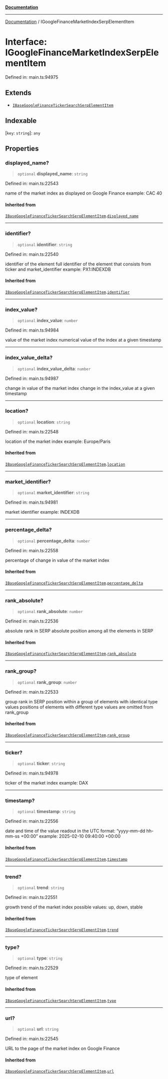 [**Documentation**](../README.md)

***

[Documentation](../README.md) / IGoogleFinanceMarketIndexSerpElementItem

# Interface: IGoogleFinanceMarketIndexSerpElementItem

Defined in: main.ts:94975

## Extends

- [`IBaseGoogleFinanceTickerSearchSerpElementItem`](IBaseGoogleFinanceTickerSearchSerpElementItem.md)

## Indexable

\[`key`: `string`\]: `any`

## Properties

### displayed\_name?

> `optional` **displayed\_name**: `string`

Defined in: main.ts:22543

name of the market index as displayed on Google Finance
example: CAC 40

#### Inherited from

[`IBaseGoogleFinanceTickerSearchSerpElementItem`](IBaseGoogleFinanceTickerSearchSerpElementItem.md).[`displayed_name`](IBaseGoogleFinanceTickerSearchSerpElementItem.md#displayed_name)

***

### identifier?

> `optional` **identifier**: `string`

Defined in: main.ts:22540

identifier of the element
full identifier of the element that consists from ticker and market_identifier
example: PX1:INDEXDB

#### Inherited from

[`IBaseGoogleFinanceTickerSearchSerpElementItem`](IBaseGoogleFinanceTickerSearchSerpElementItem.md).[`identifier`](IBaseGoogleFinanceTickerSearchSerpElementItem.md#identifier)

***

### index\_value?

> `optional` **index\_value**: `number`

Defined in: main.ts:94984

value of the market index
numerical value of the index at a given timestamp

***

### index\_value\_delta?

> `optional` **index\_value\_delta**: `number`

Defined in: main.ts:94987

change in value of the market index
change in the index_value at a given timestamp

***

### location?

> `optional` **location**: `string`

Defined in: main.ts:22548

location of the market index
example: Europe/Paris

#### Inherited from

[`IBaseGoogleFinanceTickerSearchSerpElementItem`](IBaseGoogleFinanceTickerSearchSerpElementItem.md).[`location`](IBaseGoogleFinanceTickerSearchSerpElementItem.md#location)

***

### market\_identifier?

> `optional` **market\_identifier**: `string`

Defined in: main.ts:94981

market identifier
example: INDEXDB

***

### percentage\_delta?

> `optional` **percentage\_delta**: `number`

Defined in: main.ts:22558

percentage of change in value of the market index

#### Inherited from

[`IBaseGoogleFinanceTickerSearchSerpElementItem`](IBaseGoogleFinanceTickerSearchSerpElementItem.md).[`percentage_delta`](IBaseGoogleFinanceTickerSearchSerpElementItem.md#percentage_delta)

***

### rank\_absolute?

> `optional` **rank\_absolute**: `number`

Defined in: main.ts:22536

absolute rank in SERP
absolute position among all the elements in SERP

#### Inherited from

[`IBaseGoogleFinanceTickerSearchSerpElementItem`](IBaseGoogleFinanceTickerSearchSerpElementItem.md).[`rank_absolute`](IBaseGoogleFinanceTickerSearchSerpElementItem.md#rank_absolute)

***

### rank\_group?

> `optional` **rank\_group**: `number`

Defined in: main.ts:22533

group rank in SERP
position within a group of elements with identical type values
positions of elements with different type values are omitted from rank_group

#### Inherited from

[`IBaseGoogleFinanceTickerSearchSerpElementItem`](IBaseGoogleFinanceTickerSearchSerpElementItem.md).[`rank_group`](IBaseGoogleFinanceTickerSearchSerpElementItem.md#rank_group)

***

### ticker?

> `optional` **ticker**: `string`

Defined in: main.ts:94978

ticker of the market index
example: DAX

***

### timestamp?

> `optional` **timestamp**: `string`

Defined in: main.ts:22556

date and time of the value readout
in the UTC format: “yyyy-mm-dd hh-mm-ss +00:00”
example:
2025-02-10 09:40:00 +00:00

#### Inherited from

[`IBaseGoogleFinanceTickerSearchSerpElementItem`](IBaseGoogleFinanceTickerSearchSerpElementItem.md).[`timestamp`](IBaseGoogleFinanceTickerSearchSerpElementItem.md#timestamp)

***

### trend?

> `optional` **trend**: `string`

Defined in: main.ts:22551

growth trend of the market index
possible values: up, down, stable

#### Inherited from

[`IBaseGoogleFinanceTickerSearchSerpElementItem`](IBaseGoogleFinanceTickerSearchSerpElementItem.md).[`trend`](IBaseGoogleFinanceTickerSearchSerpElementItem.md#trend)

***

### type?

> `optional` **type**: `string`

Defined in: main.ts:22529

type of element

#### Inherited from

[`IBaseGoogleFinanceTickerSearchSerpElementItem`](IBaseGoogleFinanceTickerSearchSerpElementItem.md).[`type`](IBaseGoogleFinanceTickerSearchSerpElementItem.md#type)

***

### url?

> `optional` **url**: `string`

Defined in: main.ts:22545

URL to the page of the market index on Google Finance

#### Inherited from

[`IBaseGoogleFinanceTickerSearchSerpElementItem`](IBaseGoogleFinanceTickerSearchSerpElementItem.md).[`url`](IBaseGoogleFinanceTickerSearchSerpElementItem.md#url)
